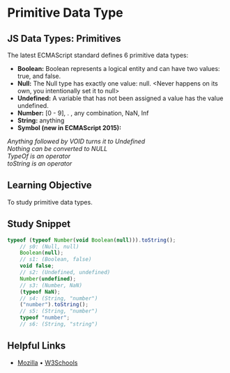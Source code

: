 # Primitive Data Type
## JS Data Types: Primitives  
The latest ECMAScript standard defines 6 primitive data types:

* **Boolean:** Boolean represents a logical entity and can have two values: true, and false.
* **Null:** The Null type has exactly one value: null. <Never happens on its own, you intentionally set it to null>
* **Undefined:** A variable that has not been assigned a value has the value undefined.
* **Number:** [0 - 9], . ,  any combination, NaN, Inf
* **String:** anything
* **Symbol (new in ECMAScript 2015):**


*Anything followed by VOID turns it to Undefined*  
*Nothing can be converted to NULL*  
*TypeOf is an operator*  
*toString is an operator*  

## Learning Objective
To study primitive data types.

## Study Snippet
```Javascript
typeof (typeof Number(void Boolean(null))).toString();
    // s0: (Null, null)
    Boolean(null);
    // s1: (Boolean, false)
    void false;
    // s2: (Undefined, undefined)
    Number(undefined);
    // s3: (Number, NaN)
    (typeof NaN);
    // s4: (String, "number")
    ("number").toString();
    // s5: (String, "number")
    typeof "number";
    // s6: (String, "string")
 ```
 
 ## Helpful Links
 
 * [Mozilla](https://developer.mozilla.org/en-US/docs/Web/JavaScript/Data_structures)
 • [W3Schools](https://www.w3schools.com/js/js_datatypes.asp)

